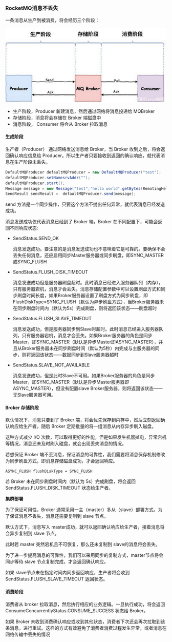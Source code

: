 ### RocketMQ消息不丢失

一条消息从生产到被消费，将会经历三个阶段：

![](../images/mq/19.png)

* 生产阶段，Producer 新建消息，然后通过网络将消息投递给 MQBroker
* 存储阶段，消息将会存储在 Broker 端磁盘中
* 消息阶段， Consumer 将会从 Broker 拉取消息

#### 生成阶段

生产者（Producer） 通过网络发送消息给 Broker，当 Broker 收到之后，将会返回确认响应信息给 Producer。所以生产者只要接收到返回的确认响应，就代表消息在生产阶段未丢失。

```java
DefaultMQProducer defaultMQProducer = new DefaultMQProducer("test");
defaultMQProducer.setNamesrvAddr("");
defaultMQProducer.start();
Message message = new Message("test","hello world".getBytes(RemotingHelper.DEFAULT_CHARSET));
SendResult sendResult =  defaultMQProducer.send(message);
```

send 方法是一个同步操作，只要这个方法不抛出任何异常，就代表消息已经发送成功。

消息发送成功仅代表消息已经到了 Broker 端，Broker 在不同配置下，可能会返回不同响应状态:

* SendStatus.SEND_OK

  消息发送成功。要注意的是消息发送成功也不意味着它是可靠的。要确保不会丢失任何消息，还应启用同步Master服务器或同步刷盘，即SYNC_MASTER或SYNC_FLUSH

* SendStatus.FLUSH_DISK_TIMEOUT

  消息发送成功但是服务器刷盘超时。此时消息已经进入服务器队列（内存），只有服务器宕机，消息才会丢失。消息存储配置参数中可以设置刷盘方式和同步刷盘时间长度，如果Broker服务器设置了刷盘方式为同步刷盘，即FlushDiskType=SYNC_FLUSH（默认为异步刷盘方式），当Broker服务器未在同步刷盘时间内（默认为5s）完成刷盘，则将返回该状态——刷盘超时

* SendStatus.FLUSH_SLAVE_TIMEOUT

  消息发送成功，但是服务器同步到Slave时超时。此时消息已经进入服务器队列，只有服务器宕机，消息才会丢失。如果Broker服务器的角色是同步Master，即SYNC_MASTER（默认是异步Master即ASYNC_MASTER），并且从Broker服务器未在同步刷盘时间（默认为5秒）内完成与主服务器的同步，则将返回该状态——数据同步到Slave服务器超时

* SendStatus.SLAVE_NOT_AVAILABLE

  消息发送成功，但是此时Slave不可用。如果Broker服务器的角色是同步Master，即SYNC_MASTER（默认是异步Master服务器即ASYNC_MASTER），但没有配置slave Broker服务器，则将返回该状态——无Slave服务器可用。

#### Broker 存储阶段

默认情况下，消息只要到了 Broker 端，将会优先保存到内存中，然后立刻返回确认响应给生产者。随后 Broker 定期批量的将一组消息从内存异步刷入磁盘。

这种方式减少 I/O 次数，可以取得更好的性能，但是如果发生机器掉电，异常宕机等情况，消息还未及时刷入磁盘，就会出现丢失消息的情况。

若想保证 Broker 端不丢消息，保证消息的可靠性，我们需要将消息保存机制修改为同步刷盘方式，即消息存储磁盘成功，才会返回响应。

```
ASYNC_FLUSH flushDiskType = SYNC_FLUSH
```

若 Broker 未在同步刷盘时间内（默认为 5s）完成刷盘，将会返回 SendStatus.FLUSH_DISK_TIMEOUT 状态给生产者。

**集群部署**

为了保证可用性，Broker 通常采用一主（master）多从（slave）部署方式。为了保证消息不丢失，消息还需要复制到 slave 节点。

默认方式下，消息写入 master成功，就可以返回确认响应给生产者，接着消息将会异步复制到 slave 节点。

此时若 master 突然宕机且不可恢复，那么还未复制到 slave的消息将会丢失。

为了进一步提高消息的可靠性，我们可以采用同步的复制方式，master节点将会同步等待 slave 节点复制完成，才会返回确认响应。

如果 slave节点未在指定时间内同步返回响应，生产者将会收到SendStatus.FLUSH_SLAVE_TIMEOUT 返回状态。

#### 消费阶段

消费者从 broker 拉取消息，然后执行相应的业务逻辑。一旦执行成功，将会返回 ConsumeConcurrentlyStatus.CONSUME_SUCCESS 状态给 Broker。

如果 Broker 未收到消费确认响应或收到其他状态，消费者下次还会再次拉取到该条消息，进行重试。这样的方式有效避免了消费者消费过程发生异常，或者消息在网络传输中丢失的情况

